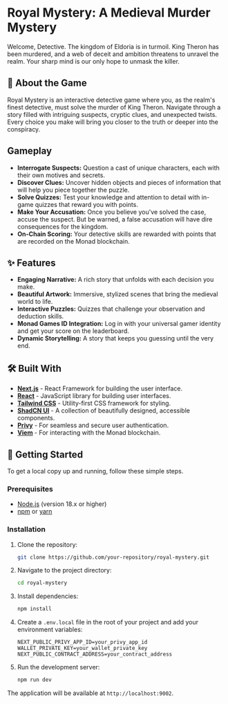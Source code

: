 # Royal Mystery: A Medieval Murder Mystery

Welcome, Detective. The kingdom of Eldoria is in turmoil. King Theron has been murdered, and a web of deceit and ambition threatens to unravel the realm. Your sharp mind is our only hope to unmask the killer.

## 👑 About the Game

Royal Mystery is an interactive detective game where you, as the realm's finest detective, must solve the murder of King Theron. Navigate through a story filled with intriguing suspects, cryptic clues, and unexpected twists. Every choice you make will bring you closer to the truth or deeper into the conspiracy.

## Gameplay

*   **Interrogate Suspects:** Question a cast of unique characters, each with their own motives and secrets.
*   **Discover Clues:** Uncover hidden objects and pieces of information that will help you piece together the puzzle.
*   **Solve Quizzes:** Test your knowledge and attention to detail with in-game quizzes that reward you with points.
*   **Make Your Accusation:** Once you believe you've solved the case, accuse the suspect. But be warned, a false accusation will have dire consequences for the kingdom.
*   **On-Chain Scoring:** Your detective skills are rewarded with points that are recorded on the Monad blockchain.

## ✨ Features

*   **Engaging Narrative:** A rich story that unfolds with each decision you make.
*   **Beautiful Artwork:** Immersive, stylized scenes that bring the medieval world to life.
*   **Interactive Puzzles:** Quizzes that challenge your observation and deduction skills.
*   **Monad Games ID Integration:** Log in with your universal gamer identity and get your score on the leaderboard.
*   **Dynamic Storytelling:** A story that keeps you guessing until the very end.

## 🛠️ Built With

*   **[Next.js](https://nextjs.org/)** - React Framework for building the user interface.
*   **[React](https://react.dev/)** - JavaScript library for building user interfaces.
*   **[Tailwind CSS](https://tailwindcss.com/)** - Utility-first CSS framework for styling.
*   **[ShadCN UI](https://ui.shadcn.com/)** - A collection of beautifully designed, accessible components.
*   **[Privy](https://www.privy.io/)** - For seamless and secure user authentication.
*   **[Viem](https://viem.sh/)** - For interacting with the Monad blockchain.

## 🚀 Getting Started

To get a local copy up and running, follow these simple steps.

### Prerequisites

*   [Node.js](https://nodejs.org/) (version 18.x or higher)
*   [npm](https://www.npmjs.com/) or [yarn](https://yarnpkg.com/)

### Installation

1.  Clone the repository:
    ```sh
    git clone https://github.com/your-repository/royal-mystery.git
    ```
2.  Navigate to the project directory:
    ```sh
    cd royal-mystery
    ```
3.  Install dependencies:
    ```sh
    npm install
    ```
4.  Create a `.env.local` file in the root of your project and add your environment variables:
    ```env
    NEXT_PUBLIC_PRIVY_APP_ID=your_privy_app_id
    WALLET_PRIVATE_KEY=your_wallet_private_key
    NEXT_PUBLIC_CONTRACT_ADDRESS=your_contract_address
    ```
5.  Run the development server:
    ```sh
    npm run dev
    ```

The application will be available at `http://localhost:9002`.